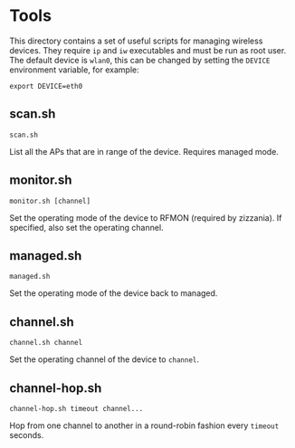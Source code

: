 Tools
=====

This directory contains a set of useful scripts for managing wireless
devices. They require `ip` and `iw` executables and must be run as root
user. The default device is `wlan0`, this can be changed by setting the `DEVICE`
environment variable, for example:

    export DEVICE=eth0

scan.sh
-------

    scan.sh

List all the APs that are in range of the device. Requires managed mode.

monitor.sh
----------

    monitor.sh [channel]

Set the operating mode of the device to RFMON (required by zizzania). If
specified, also set the operating channel.

managed.sh
----------

    managed.sh

Set the operating mode of the device back to managed.

channel.sh
----------

    channel.sh channel

Set the operating channel of the device to `channel`.

channel-hop.sh
--------------

    channel-hop.sh timeout channel...

Hop from one channel to another in a round-robin fashion every `timeout`
seconds.
